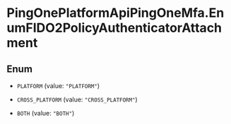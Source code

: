 # PingOnePlatformApiPingOneMfa.EnumFIDO2PolicyAuthenticatorAttachment

## Enum


* `PLATFORM` (value: `"PLATFORM"`)

* `CROSS_PLATFORM` (value: `"CROSS_PLATFORM"`)

* `BOTH` (value: `"BOTH"`)


